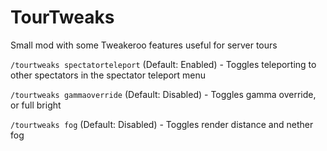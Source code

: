 # TourTweaks
Small mod with some Tweakeroo features useful for server tours

`/tourtweaks spectatorteleport` (Default: Enabled) - Toggles teleporting to other spectators in the spectator teleport menu
  
`/tourtweaks gammaoverride` (Default: Disabled) - Toggles gamma override, or full bright
  
`/tourtweaks fog` (Default: Disabled) - Toggles render distance and nether fog
